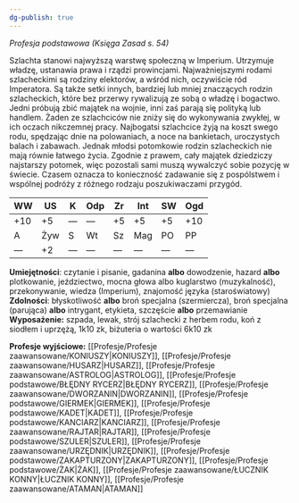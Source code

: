 ```yaml
---
dg-publish: true
---
```

*Profesja podstawowa (Księga Zasad s. 54)*

Szlachta stanowi najwyższą warstwę społeczną w Imperium. Utrzymuje władzę, ustanawia prawa i rządzi prowincjami. Najważniejszymi rodami szlacheckimi są rodziny elektorów, a wśród nich, oczywiście ród Imperatora. Są także setki innych, bardziej lub mniej znaczących rodzin szlacheckich, które bez przerwy rywalizują ze sobą o władzę i bogactwo. Jedni próbują zbić majątek na wojnie, inni zaś parają się polityką lub handlem. Żaden ze szlachciców nie zniży się do wykonywania zwykłej, w ich oczach nikczemnej pracy. Najbogatsi szlachcice żyją na koszt swego rodu, spędzając dnie na polowaniach, a noce na bankietach, uroczystych balach i zabawach. Jednak młodsi potomkowie rodzin szlacheckich nie mają równie łatwego życia. Zgodnie z prawem, cały majątek dziedziczy najstarszy potomek, więc pozostali sami muszą wywalczyć sobie pozycję w świecie. Czasem oznacza to konieczność zadawanie się z pospólstwem i wspólnej podróży z różnego rodzaju poszukiwaczami przygód.

| WW                 | US  | K   | Odp | Zr  | Int | SW  | Ogd |
| ------------------ | --- | --- | --- | --- | --- | --- | --- |
| +10                | +5  | —   | —   | +5  | +5  | +5  | +10 |
| A                  | Żyw | S   | Wt  | Sz  | Mag | PO  | PP  |
| —                  | +2  | —   | —   | —   | —   | —   | —   |

**Umiejętności**: czytanie i pisanie, gadanina **albo** dowodzenie, hazard **albo** plotkowanie, jeździectwo, mocna głowa albo kuglarstwo (muzykalność), przekonywanie, wiedza (Imperium), znajomość języka (staroświatowy)
**Zdolności**: błyskotliwość **albo** broń specjalna (szermiercza), broń specjalna (parująca) **albo** intrygant, etykieta, szczęście **albo** przemawianie
**Wyposażenie:** szpada, lewak, strój szlachecki z herbem rodu, koń z siodłem i uprzężą, 1k10 zk, biżuteria o wartości 6k10 zk

**Profesje wyjściowe:** [[Profesje/Profesje zaawansowane/KONIUSZY\|KONIUSZY]], [[Profesje/Profesje zaawansowane/HUSARZ\|HUSARZ]], [[Profesje/Profesje zaawansowane/ASTROLOG\|ASTROLOG]], [[Profesje/Profesje podstawowe/BŁĘDNY RYCERZ\|BŁĘDNY RYCERZ]], [[Profesje/Profesje zaawansowane/DWORZANIN\|DWORZANIN]], [[Profesje/Profesje podstawowe/GIERMEK\|GIERMEK]], [[Profesje/Profesje podstawowe/KADET\|KADET]], [[Profesje/Profesje podstawowe/KANCIARZ\|KANCIARZ]], [[Profesje/Profesje zaawansowane/RAJTAR\|RAJTAR]], [[Profesje/Profesje podstawowe/SZULER\|SZULER]], [[Profesje/Profesje zaawansowane/URZĘDNIK\|URZĘDNIK]], [[Profesje/Profesje podstawowe/ZAKAPTURZONY\|ZAKAPTURZONY]], [[Profesje/Profesje podstawowe/ŻAK\|ŻAK]], [[Profesje/Profesje zaawansowane/ŁUCZNIK KONNY\|ŁUCZNIK KONNY]], [[Profesje/Profesje zaawansowane/ATAMAN\|ATAMAN]]